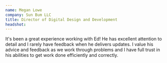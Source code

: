 ```yaml
---
name: Megan Lowe
company: Sun Bum LLC
title: Director of Digital Design and Development
headshot:
---
```


It's been a great experience working with Ed! He has excellent attention to detail and I rarely have feedback when he delivers updates. I value his advice and feedback as we work through problems and I have full trust in his abilities to get work done efficiently and correctly.